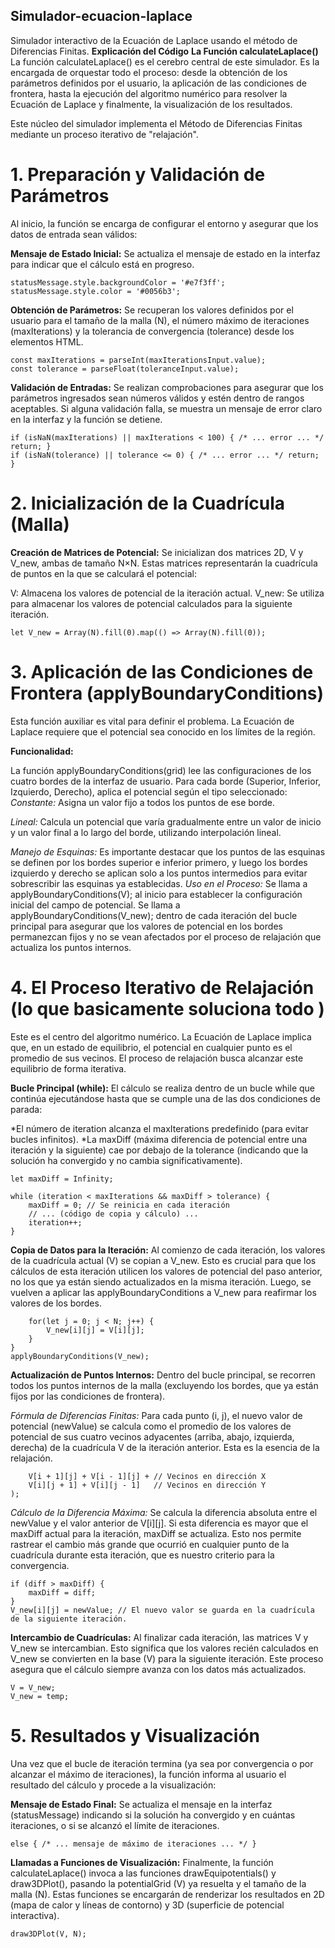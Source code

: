 ## Simulador-ecuacion-laplace

Simulador interactivo de la Ecuación de Laplace usando el método de Diferencias Finitas.
**Explicación del Código**
**La Función calculateLaplace()**
La función calculateLaplace() es el cerebro central de este simulador. Es la encargada de orquestar todo el proceso: desde la obtención de los parámetros definidos por el usuario, la aplicación de las condiciones de frontera, hasta la ejecución del algoritmo numérico para resolver la Ecuación de Laplace y finalmente, la visualización de los resultados.

Este núcleo del simulador implementa el Método de Diferencias Finitas mediante un proceso iterativo de "relajación".

# **1. Preparación y Validación de Parámetros**
Al inicio, la función se encarga de configurar el entorno y asegurar que los datos de entrada sean válidos:

**Mensaje de Estado Inicial:**
Se actualiza el mensaje de estado en la interfaz para indicar que el cálculo está en progreso.
```statusMessage.textContent = "Calculando...";
statusMessage.style.backgroundColor = '#e7f3ff';
statusMessage.style.color = '#0056b3';
```
**Obtención de Parámetros:**
Se recuperan los valores definidos por el usuario para el tamaño de la malla (N), el número máximo de iteraciones (maxIterations) y la tolerancia de convergencia (tolerance) desde los elementos HTML.

```const N = parseInt(gridSizeInput.value);
const maxIterations = parseInt(maxIterationsInput.value);
const tolerance = parseFloat(toleranceInput.value);
```
**Validación de Entradas:**
Se realizan comprobaciones para asegurar que los parámetros ingresados sean números válidos y estén dentro de rangos aceptables. Si alguna validación falla, se muestra un mensaje de error claro en la interfaz y la función se detiene.



```if (isNaN(N) || N < 5 || N > 100) { /* ... error ... */ return; }
if (isNaN(maxIterations) || maxIterations < 100) { /* ... error ... */ return; }
if (isNaN(tolerance) || tolerance <= 0) { /* ... error ... */ return; }
```

# **2. Inicialización de la Cuadrícula (Malla)**
**Creación de Matrices de Potencial:**
Se inicializan dos matrices 2D, V y V_new, ambas de tamaño N×N. Estas matrices representarán la cuadrícula de puntos en la que se calculará el potencial:

V: Almacena los valores de potencial de la iteración actual.
V_new: Se utiliza para almacenar los valores de potencial calculados para la siguiente iteración.


```let V = Array(N).fill(0).map(() => Array(N).fill(0));
let V_new = Array(N).fill(0).map(() => Array(N).fill(0));
```

# **3. Aplicación de las Condiciones de Frontera (applyBoundaryConditions)**
Esta función auxiliar es vital para definir el problema. La Ecuación de Laplace requiere que el potencial sea conocido en los límites de la región.

**Funcionalidad:**

La función applyBoundaryConditions(grid) lee las configuraciones de los cuatro bordes de la interfaz de usuario.
Para cada borde (Superior, Inferior, Izquierdo, Derecho), aplica el potencial según el tipo seleccionado:
*Constante:* Asigna un valor fijo a todos los puntos de ese borde.

*Lineal:* Calcula un potencial que varía gradualmente entre un valor de inicio y un valor final a lo largo del borde, utilizando interpolación lineal.

*Manejo de Esquinas:* Es importante destacar que los puntos de las esquinas se definen por los bordes superior e inferior primero, y luego los bordes izquierdo y derecho se aplican solo a los puntos intermedios para evitar sobrescribir las esquinas ya establecidas.
*Uso en el Proceso:*
Se llama a applyBoundaryConditions(V); al inicio para establecer la configuración inicial del campo de potencial.
Se llama a applyBoundaryConditions(V_new); dentro de cada iteración del bucle principal para asegurar que los valores de potencial en los bordes permanezcan fijos y no se vean afectados por el proceso de relajación que actualiza los puntos internos.
# **4. El Proceso Iterativo de Relajación (lo que basicamente soluciona todo )**
Este es el centro del algoritmo numérico. La Ecuación de Laplace implica que, en un estado de equilibrio, el potencial en cualquier punto es el promedio de sus vecinos. El proceso de relajación busca alcanzar este equilibrio de forma iterativa.

**Bucle Principal (while):**
El cálculo se realiza dentro de un bucle while que continúa ejecutándose hasta que se cumple una de las dos condiciones de parada:

*El número de iteration alcanza el maxIterations predefinido (para evitar bucles infinitos).
*La maxDiff (máxima diferencia de potencial entre una iteración y la siguiente) cae por debajo de la tolerance (indicando que la solución ha convergido y no cambia significativamente).


```let iteration = 0;
let maxDiff = Infinity;

while (iteration < maxIterations && maxDiff > tolerance) {
    maxDiff = 0; // Se reinicia en cada iteración
    // ... (código de copia y cálculo) ...
    iteration++;
}
```
**Copia de Datos para la Iteración:**
Al comienzo de cada iteración, los valores de la cuadrícula actual (V) se copian a V_new. Esto es crucial para que los cálculos de esta iteración utilicen los valores de potencial del paso anterior, no los que ya están siendo actualizados en la misma iteración. Luego, se vuelven a aplicar las applyBoundaryConditions a V_new para reafirmar los valores de los bordes.


```for(let i = 0; i < N; i++) {
    for(let j = 0; j < N; j++) {
        V_new[i][j] = V[i][j];
    }
}
applyBoundaryConditions(V_new);
```

**Actualización de Puntos Internos:**
Dentro del bucle principal, se recorren todos los puntos internos de la malla (excluyendo los bordes, que ya están fijos por las condiciones de frontera).

*Fórmula de Diferencias Finitas:* Para cada punto (i, j), el nuevo valor de potencial (newValue) se calcula como el promedio de los valores de potencial de sus cuatro vecinos adyacentes (arriba, abajo, izquierda, derecha) de la cuadrícula V de la iteración anterior. Esta es la esencia de la relajación.

```const newValue = 0.25 * (
    V[i + 1][j] + V[i - 1][j] + // Vecinos en dirección X
    V[i][j + 1] + V[i][j - 1]   // Vecinos en dirección Y
);
```
*Cálculo de la Diferencia Máxima:* Se calcula la diferencia absoluta entre el newValue y el valor anterior de V[i][j]. Si esta diferencia es mayor que el maxDiff actual para la iteración, maxDiff se actualiza. Esto nos permite rastrear el cambio más grande que ocurrió en cualquier punto de la cuadrícula durante esta iteración, que es nuestro criterio para la convergencia.


```const diff = Math.abs(newValue - V[i][j]);
if (diff > maxDiff) {
    maxDiff = diff;
}
V_new[i][j] = newValue; // El nuevo valor se guarda en la cuadrícula de la siguiente iteración.
```

**Intercambio de Cuadrículas:**
Al finalizar cada iteración, las matrices V y V_new se intercambian. Esto significa que los valores recién calculados en V_new se convierten en la base (V) para la siguiente iteración. Este proceso asegura que el cálculo siempre avanza con los datos más actualizados.


```let temp = V;
V = V_new;
V_new = temp;
```
# **5. Resultados y Visualización**
Una vez que el bucle de iteración termina (ya sea por convergencia o por alcanzar el máximo de iteraciones), la función informa al usuario el resultado del cálculo y procede a la visualización:

**Mensaje de Estado Final:**
Se actualiza el mensaje en la interfaz (statusMessage) indicando si la solución ha convergido y en cuántas iteraciones, o si se alcanzó el límite de iteraciones.



```if (maxDiff <= tolerance) { /* ... mensaje de convergencia ... */ }
else { /* ... mensaje de máximo de iteraciones ... */ }
```
**Llamadas a Funciones de Visualización:**
Finalmente, la función calculateLaplace() invoca a las funciones drawEquipotentials() y draw3DPlot(), pasando la potentialGrid (V) ya resuelta y el tamaño de la malla (N). Estas funciones se encargarán de renderizar los resultados en 2D (mapa de calor y líneas de contorno) y 3D (superficie de potencial interactiva).



```drawEquipotentials(V, N);
draw3DPlot(V, N);
```

